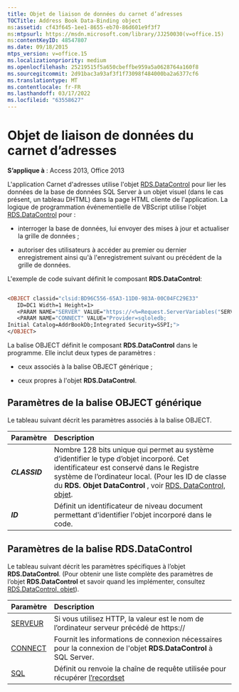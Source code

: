 ```yaml
---
title: Objet de liaison de données du carnet d’adresses
TOCTitle: Address Book Data-Binding object
ms:assetid: cf43f645-1ee1-8655-eb70-86d601e9f3f7
ms:mtpsurl: https://msdn.microsoft.com/library/JJ250030(v=office.15)
ms:contentKeyID: 48547807
ms.date: 09/18/2015
mtps_version: v=office.15
ms.localizationpriority: medium
ms.openlocfilehash: 25219515f5a650cbeffbe959a5a0628764a160f8
ms.sourcegitcommit: 2d91bac3a93af3f1f73098f484000ba2a6377cf6
ms.translationtype: MT
ms.contentlocale: fr-FR
ms.lasthandoff: 03/17/2022
ms.locfileid: "63558627"
---
```

# <a name="address-book-data-binding-object"></a>Objet de liaison de données du carnet d’adresses

**S’applique à** : Access 2013, Office 2013

L'application Carnet d'adresses utilise l'objet [RDS.DataControl](datacontrol-object-rds.md) pour lier les données de la base de données SQL Server à un objet visuel (dans le cas présent, un tableau DHTML) dans la page HTML cliente de l'application. La logique de programmation événementielle de VBScript utilise l'objet [RDS.DataControl](datacontrol-object-rds.md) pour :

  - interroger la base de données, lui envoyer des mises à jour et actualiser la grille de données ;

  - autoriser des utilisateurs à accéder au premier ou dernier enregistrement ainsi qu'à l'enregistrement suivant ou précédent de la grille de données.

L'exemple de code suivant définit le composant **RDS.DataControl**:

```vb 
 
<OBJECT classid="clsid:BD96C556-65A3-11D0-983A-00C04FC29E33" 
   ID=DC1 Width=1 Height=1> 
   <PARAM NAME="SERVER" VALUE="https://<%=Request.ServerVariables("SERVER_NAME")%>"> 
   <PARAM NAME="CONNECT" VALUE="Provider=sqloledb; 
Initial Catalog=AddrBookDb;Integrated Security=SSPI;"> 
</OBJECT> 
```

La balise OBJECT définit le composant **RDS.DataControl** dans le programme. Elle inclut deux types de paramètres :

  - ceux associés à la balise OBJECT générique ;

  - ceux propres à l'objet **RDS.DataControl**.

## <a name="generic-object-tag-parameters"></a>Paramètres de la balise OBJECT générique

Le tableau suivant décrit les paramètres associés à la balise OBJECT.

|**Paramètre**|**Description**|
|:------------|:--------------|
|**_CLASSID_**|Nombre 128 bits unique qui permet au système d’identifier le type d’objet incorporé. Cet identificateur est conservé dans le Registre système de l’ordinateur local. (Pour les ID de classe du **RDS. Objet DataControl** , voir [RDS. DataControl, objet](/office/client-developer/access/desktop-database-reference/datacontrol-object-rds.md). |
|**_ID_**     |Définit un identificateur de niveau document permettant d'identifier l'objet incorporé dans le code.  |

## <a name="rdsdatacontrol-tag-parameters"></a>Paramètres de la balise RDS.DataControl

Le tableau suivant décrit les paramètres spécifiques à l’objet **RDS.DataControl**. (Pour obtenir une liste complète des paramètres de l’objet **RDS.DataControl** et savoir quand les implémenter, consultez [RDS.DataControl, objet](datacontrol-object-rds.md)).

|**Paramètre**|**Description**|
|:------------|:--------------|
|[SERVEUR](/office/client-developer/access/desktop-database-reference/server-property-rds.md)| Si vous utilisez HTTP, la valeur est le nom de l’ordinateur serveur précédé de https:// </br>|
|[CONNECT](/office/client-developer/access/desktop-database-reference/connect-property-rds.md)| Fournit les informations de connexion nécessaires pour la connexion de l'objet <strong>RDS.DataControl</strong> à SQL Server. </br>|
|[SQL](/office/vba/access/concepts/miscellaneous/sql-property-ado.md)| Définit ou renvoie la chaîne de requête utilisée pour récupérer [l’recordset](/office/client-developer/access/desktop-database-reference/recordset-object-ado.md)|
